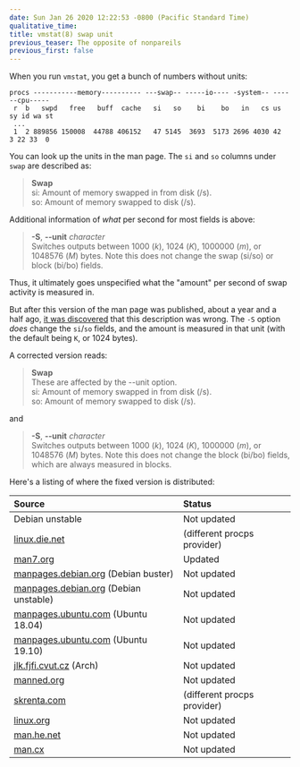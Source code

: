 ```yaml
---
date: Sun Jan 26 2020 12:22:53 -0800 (Pacific Standard Time)
qualitative_time: 
title: vmstat(8) swap unit
previous_teaser: The opposite of nonpareils
previous_first: false
---
```

When you run `vmstat`, you get a bunch of numbers without units:

```
procs -----------memory---------- ---swap-- -----io---- -system-- ------cpu-----
 r  b   swpd   free   buff  cache   si   so    bi    bo   in   cs us sy id wa st
 ...
 1  2 889856 150008  44788 406152   47 5145  3693  5173 2696 4030 42  3 22 33  0
```

You can look up the units in the man page.
The `si` and `so` columns under `swap` are described as:

> **Swap**  
> si: Amount of memory swapped in from disk (/s).  
> so: Amount of memory swapped to disk (/s).  

Additional information of _what_ per second for most fields is above:

> **-S**, **--unit** _character_  
> Switches outputs between 1000 (_k_), 1024 (_K_), 1000000 (_m_), or 1048576 (_M_) bytes.
> Note this does not change the swap (si/so) or block (bi/bo) fields.

Thus, it ultimately goes unspecified what the "amount" per second of swap activity is measured in.

But after this version of the man page was published, about a year and a half ago, [it was discovered](https://gitlab.com/procps-ng/procps/merge_requests/69) that this description was wrong.
The `-S` option _does_ change the `si`/`so` fields, and the amount is measured in that unit (with the default being `K`, or 1024 bytes).

A corrected version reads:

> **Swap**  
> These are affected by the --unit option.  
> si: Amount of memory swapped in from disk (/s).  
> so: Amount of memory swapped to disk (/s).  

and

> **-S**, **--unit** _character_  
> Switches outputs between 1000 (_k_), 1024 (_K_), 1000000 (_m_), or 1048576 (_M_) bytes.
> Note this does not change the block (bi/bo) fields, which are always measured in blocks.

Here's a listing of where the fixed version is distributed:

| Source                                                                                                  | Status                      |
|:--------------------------------------------------------------------------------------------------------|:----------------------------|
| Debian unstable                                                                                         | Not updated                 |
| [linux.die.net](https://linux.die.net/man/8/vmstat)                                                     | (different procps provider) |
| [man7.org](http://man7.org/linux/man-pages/man8/vmstat.8.html)                                          | Updated                     |
| [manpages.debian.org](https://manpages.debian.org/buster/procps/vmstat.8.en.html) (Debian buster)       | Not updated                 |
| [manpages.debian.org](https://manpages.debian.org/unstable/procps/vmstat.8.en.html) (Debian unstable)   | Not updated                 |
| [manpages.ubuntu.com](https://manpages.ubuntu.com/manpages/bionic/en/man8/vmstat.8.html) (Ubuntu 18.04) | Not updated                 |
| [manpages.ubuntu.com](https://manpages.ubuntu.com/manpages/eoan/en/man8/vmstat.8.html) (Ubuntu 19.10)   | Not updated                 |
| [jlk.fjfi.cvut.cz](https://jlk.fjfi.cvut.cz/arch/manpages/man/core/procps-ng/vmstat.8.en) (Arch)        | Not updated                 |
| [manned.org](https://manned.org/vmstat.8)                                                               | Not updated                 |
| [skrenta.com](http://www.skrenta.com/rt/man/vmstat.8.html)                                              | (different procps provider) |
| [linux.org](https://www.linux.org/docs/man8/vmstat.html)                                                | Not updated                 |
| [man.he.net](http://man.he.net/man8/vmstat)                                                             | Not updated                 |
| [man.cx](https://man.cx/vmstat(8))                                                                      | Not updated                 |
